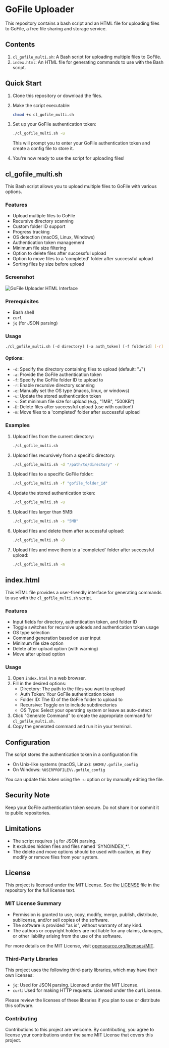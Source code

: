 # GoFile Uploader

This repository contains a bash script and an HTML file for uploading files to GoFile, a free file sharing and storage service.

## Contents

1. `cl_gofile_multi.sh`: A Bash script for uploading multiple files to GoFile.
2. `index.html`: An HTML file for generating commands to use with the Bash script.

## Quick Start

1. Clone this repository or download the files.
2. Make the script executable:
   ```bash
   chmod +x cl_gofile_multi.sh
   ```
3. Set up your GoFile authentication token:
   ```bash
   ./cl_gofile_multi.sh -u
   ```
   This will prompt you to enter your GoFile authentication token and create a config file to store it.

4. You're now ready to use the script for uploading files!

## cl_gofile_multi.sh

This Bash script allows you to upload multiple files to GoFile with various options.

### Features

- Upload multiple files to GoFile
- Recursive directory scanning
- Custom folder ID support
- Progress tracking
- OS detection (macOS, Linux, Windows)
- Authentication token management
- Minimum file size filtering
- Option to delete files after successful upload
- Option to move files to a 'completed' folder after successful upload
- Sorting files by size before upload

### Screenshot

![GoFile Uploader HTML Interface](./command_gen.png)

### Prerequisites

- Bash shell
- `curl`
- `jq` (for JSON parsing)

### Usage

```bash
./cl_gofile_multi.sh [-d directory] [-a auth_token] [-f folderid] [-r] [-o os_type] [-u] [-s min_size] [-D] [-m]
```

#### Options:

- `-d`: Specify the directory containing files to upload (default: "./")
- `-a`: Provide the GoFile authentication token
- `-f`: Specify the GoFile folder ID to upload to
- `-r`: Enable recursive directory scanning
- `-o`: Manually set the OS type (macos, linux, or windows)
- `-u`: Update the stored authentication token
- `-s`: Set minimum file size for upload (e.g., "1MB", "500KB")
- `-D`: Delete files after successful upload (use with caution!)
- `-m`: Move files to a 'completed' folder after successful upload

### Examples

1. Upload files from the current directory:
   ```bash
   ./cl_gofile_multi.sh
   ```

2. Upload files recursively from a specific directory:
   ```bash
   ./cl_gofile_multi.sh -d "/path/to/directory" -r
   ```

3. Upload files to a specific GoFile folder:
   ```bash
   ./cl_gofile_multi.sh -f "gofile_folder_id"
   ```

4. Update the stored authentication token:
   ```bash
   ./cl_gofile_multi.sh -u
   ```

5. Upload files larger than 5MB:
   ```bash
   ./cl_gofile_multi.sh -s "5MB"
   ```

6. Upload files and delete them after successful upload:
   ```bash
   ./cl_gofile_multi.sh -D
   ```

7. Upload files and move them to a 'completed' folder after successful upload:
   ```bash
   ./cl_gofile_multi.sh -m
   ```

## index.html

This HTML file provides a user-friendly interface for generating commands to use with the `cl_gofile_multi.sh` script.

### Features

- Input fields for directory, authentication token, and folder ID
- Toggle switches for recursive uploads and authentication token usage
- OS type selection
- Command generation based on user input
- Minimum file size option
- Delete after upload option (with warning)
- Move after upload option

### Usage

1. Open `index.html` in a web browser.
2. Fill in the desired options:
   - Directory: The path to the files you want to upload
   - Auth Token: Your GoFile authentication token
   - Folder ID: The ID of the GoFile folder to upload to
   - Recursive: Toggle on to include subdirectories
   - OS Type: Select your operating system or leave as auto-detect
3. Click "Generate Command" to create the appropriate command for `cl_gofile_multi.sh`.
4. Copy the generated command and run it in your terminal.

## Configuration

The script stores the authentication token in a configuration file:

- On Unix-like systems (macOS, Linux): `$HOME/.gofile_config`
- On Windows: `%USERPROFILE%\.gofile_config`

You can update this token using the `-u` option or by manually editing the file.

## Security Note

Keep your GoFile authentication token secure. Do not share it or commit it to public repositories.

## Limitations

- The script requires `jq` for JSON parsing.
- It excludes hidden files and files named 'SYNOINDEX_*'.
- The delete and move options should be used with caution, as they modify or remove files from your system.


## License

This project is licensed under the MIT License. See the [LICENSE](LICENSE) file in the repository for the full license text.

### MIT License Summary

- Permission is granted to use, copy, modify, merge, publish, distribute, sublicense, and/or sell copies of the software.
- The software is provided "as is", without warranty of any kind.
- The authors or copyright holders are not liable for any claims, damages, or other liability arising from the use of the software.

For more details on the MIT License, visit [opensource.org/licenses/MIT](https://opensource.org/licenses/MIT).

### Third-Party Libraries

This project uses the following third-party libraries, which may have their own licenses:

- `jq`: Used for JSON parsing. Licensed under the MIT License.
- `curl`: Used for making HTTP requests. Licensed under the curl License.

Please review the licenses of these libraries if you plan to use or distribute this software.

### Contributing

Contributions to this project are welcome. By contributing, you agree to license your contributions under the same MIT License that covers this project.
